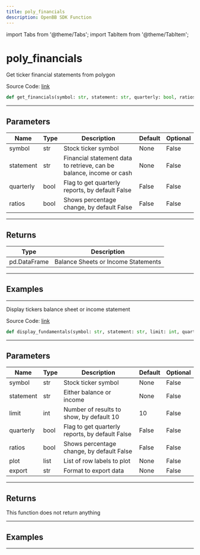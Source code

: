 ```yaml
---
title: poly_financials
description: OpenBB SDK Function
---
```


import Tabs from '@theme/Tabs';
import TabItem from '@theme/TabItem';

# poly_financials

<Tabs>
<TabItem value="model" label="Model" default>

Get ticker financial statements from polygon

Source Code: [link](https://github.com/OpenBB-finance/OpenBBTerminal/tree/main/openbb_terminal/stocks/fundamental_analysis/polygon_model.py#L17)

```python
def get_financials(symbol: str, statement: str, quarterly: bool, ratios: bool) -> DataFrame
```
---

## Parameters

| Name | Type | Description | Default | Optional |
| ---- | ---- | ----------- | ------- | -------- |
| symbol | str | Stock ticker symbol | None | False |
| statement | str | Financial statement data to retrieve, can be balance, income or cash | None | False |
| quarterly | bool | Flag to get quarterly reports, by default False | False | False |
| ratios | bool | Shows percentage change, by default False | False | False |

---

## Returns

| Type | Description |
| ---- | ----------- |
| pd.DataFrame | Balance Sheets or Income Statements |

---

## Examples

---



</TabItem>
<TabItem value="view" label="View">

Display tickers balance sheet or income statement

Source Code: [link](https://github.com/OpenBB-finance/OpenBBTerminal/tree/main/openbb_terminal/stocks/fundamental_analysis/polygon_view.py#L26)

```python
def display_fundamentals(symbol: str, statement: str, limit: int, quarterly: bool, ratios: bool, plot: list, export: str) -> None
```
---

## Parameters

| Name | Type | Description | Default | Optional |
| ---- | ---- | ----------- | ------- | -------- |
| symbol | str | Stock ticker symbol | None | False |
| statement | str | Either balance or income | None | False |
| limit | int | Number of results to show, by default 10 | 10 | False |
| quarterly | bool | Flag to get quarterly reports, by default False | False | False |
| ratios | bool | Shows percentage change, by default False | False | False |
| plot | list | List of row labels to plot | None | False |
| export | str | Format to export data | None | False |

---

## Returns

This function does not return anything

---

## Examples

---



</TabItem>
</Tabs>